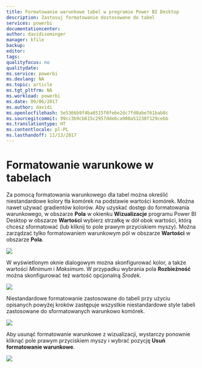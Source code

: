 ```yaml
---
title: Formatowanie warunkowe tabel w programie Power BI Desktop
description: Zastosuj formatowanie dostosowane do tabel
services: powerbi
documentationcenter: 
author: davidiseminger
manager: kfile
backup: 
editor: 
tags: 
qualityfocus: no
qualitydate: 
ms.service: powerbi
ms.devlang: NA
ms.topic: article
ms.tgt_pltfrm: NA
ms.workload: powerbi
ms.date: 09/06/2017
ms.author: davidi
ms.openlocfilehash: 5e5366b9f4ba8515f0fe6e2dc7fd0abe761bab8c
ms.sourcegitcommit: 99cc3b9cb615c2957dde6ca908a51238f129cebb
ms.translationtype: HT
ms.contentlocale: pl-PL
ms.lasthandoff: 11/13/2017
---
```

# <a name="conditional-formatting-in-tables"></a>Formatowanie warunkowe w tabelach
Za pomocą formatowania warunkowego dla tabel można określić niestandardowe kolory tła komórek na podstawie wartości komórek. Można nawet używać gradientów kolorów. Aby uzyskać dostęp do formatowania warunkowego, w obszarze **Pola** w okienku **Wizualizacje** programu Power BI Desktop w obszarze **Wartości** wybierz strzałkę w dół obok wartości, którą chcesz sformatować (lub kliknij to pole prawym przyciskiem myszy). Można zarządzać tylko formatowaniem warunkowym pól w obszarze **Wartości** w obszarze **Pola**.

![](media/desktop-conditional-table-formatting/table-formatting_1.png)

W wyświetlonym oknie dialogowym można skonfigurować kolor, a także wartości *Minimum* i *Maksimum*. W przypadku wybrania pola **Rozbieżność** można skonfigurować też wartość opcjonalną *Środek*.

![](media/desktop-conditional-table-formatting/table-formatting_2.png)

Niestandardowe formatowanie zastosowane do tabeli przy użyciu opisanych powyżej kroków zastępuje wszystkie niestandardowe style tabeli zastosowane do sformatowanych warunkowo komórek.

![](media/desktop-conditional-table-formatting/table-formatting_3.png)

Aby usunąć formatowanie warunkowe z wizualizacji, wystarczy ponownie kliknąć pole prawym przyciskiem myszy i wybrać pozycję **Usuń formatowanie warunkowe**.

![](media/desktop-conditional-table-formatting/table-formatting_4.png)

